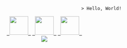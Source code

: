 ```
                                                 > Hello, World!
```
<div align="center">
<a href="https://www.linkedin.com/in/riq-dev"><code> <img width="50px" src="https://user-images.githubusercontent.com/76833081/129075769-ef824aa0-4fb4-4097-a921-e44655c228ca.png"> </code></a>
<a href="https://programathor.com.br/users/114493/"><code> <img width="50px" src="https://github.com/riq-dev/Icons/blob/main/icons/programathork.png?raw=true"> </code></a>
<a href="mailto:luis.riq.henrique@gmail.com"><code> <img width="50px" src="https://github.com/riq-dev/Icons/blob/main/icons/gmail.png?raw=true"> </code></a>
</div>
<div align="center">
<img src="https://github-readme-stats-anuraghazra1.vercel.app/api/top-langs/?username=riq-dev&layout=compact&theme=gotham&hide_title=true"/></a>
</div>
